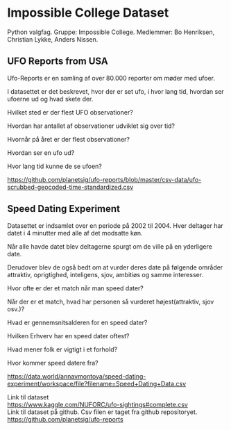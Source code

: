 # Impossible College Dataset
Python valgfag.
Gruppe: Impossible College.
Medlemmer: Bo Henriksen, Christian Lykke, Anders Nissen.


## UFO Reports from USA

Ufo-Reports er en samling af over 80.000 reporter om møder med ufoer.

I datasettet er det beskrevet, hvor der er set ufo, i hvor lang tid, hvordan ser ufoerne ud og hvad skete der.

Hvilket sted er der flest UFO observationer?

Hvordan har antallet af observationer udviklet sig over tid?

Hvornår på året er der flest observationer?

Hvordan ser en ufo ud?

Hvor lang tid kunne de se ufoen?

https://github.com/planetsig/ufo-reports/blob/master/csv-data/ufo-scrubbed-geocoded-time-standardized.csv


## Speed Dating Experiment

Datasettet er indsamlet over en periode på 2002 til 2004. Hver deltager har datet i 4 minutter med alle af det modsatte køn. 

Når alle havde datet blev deltagerne spurgt om de ville på en yderligere date. 

Derudover blev de også bedt om at vurder deres date på følgende områder attraktiv, oprigtighed, inteligens, sjov, ambitiøs og samme interesser.

Hvor ofte er der et match når man speed dater?

Når der er et match, hvad har personen så vurderet højest(attraktiv, sjov osv.)?

Hvad er gennemsnitsalderen for en speed dater?

Hvilken Erhverv har en speed dater oftest?

Hvad mener folk er vigtigt i et forhold?

Hvor kommer speed datere fra?

https://data.world/annavmontoya/speed-dating-experiment/workspace/file?filename=Speed+Dating+Data.csv

Link til dataset  
https://www.kaggle.com/NUFORC/ufo-sightings#complete.csv  
Link til dataset på github. Csv filen er taget fra github repositoryet. https://github.com/planetsig/ufo-reports  

